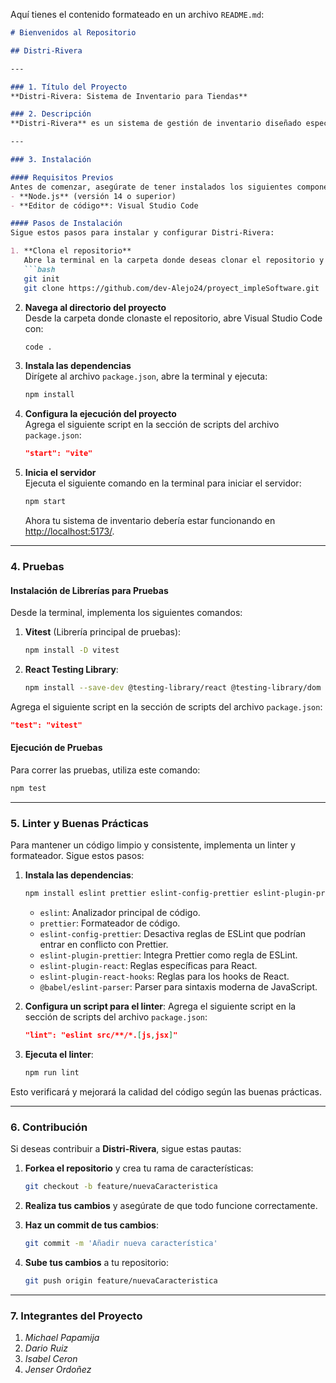 Aquí tienes el contenido formateado en un archivo `README.md`:

```markdown
# Bienvenidos al Repositorio

## Distri-Rivera

---

### 1. Título del Proyecto
**Distri-Rivera: Sistema de Inventario para Tiendas**

### 2. Descripción
**Distri-Rivera** es un sistema de gestión de inventario diseñado específicamente para tiendas minoristas. Este software permite a los usuarios llevar un control eficiente de sus productos, gestionar entradas y salidas de stock, y generar reportes de ventas.

---

### 3. Instalación

#### Requisitos Previos
Antes de comenzar, asegúrate de tener instalados los siguientes componentes:
- **Node.js** (versión 14 o superior)
- **Editor de código**: Visual Studio Code

#### Pasos de Instalación
Sigue estos pasos para instalar y configurar Distri-Rivera:

1. **Clona el repositorio**  
   Abre la terminal en la carpeta donde deseas clonar el repositorio y ejecuta:
   ```bash
   git init
   git clone https://github.com/dev-Alejo24/proyect_impleSoftware.git
   ```

2. **Navega al directorio del proyecto**  
   Desde la carpeta donde clonaste el repositorio, abre Visual Studio Code con:
   ```bash
   code .
   ```

3. **Instala las dependencias**  
   Dirígete al archivo `package.json`, abre la terminal y ejecuta:
   ```bash
   npm install
   ```

4. **Configura la ejecución del proyecto**  
   Agrega el siguiente script en la sección de scripts del archivo `package.json`:
   ```json
   "start": "vite"
   ```

5. **Inicia el servidor**  
   Ejecuta el siguiente comando en la terminal para iniciar el servidor:
   ```bash
   npm start
   ```
   Ahora tu sistema de inventario debería estar funcionando en [http://localhost:5173/](http://localhost:5173/).

---

### 4. Pruebas

#### Instalación de Librerías para Pruebas
Desde la terminal, implementa los siguientes comandos:

1. **Vitest** (Librería principal de pruebas):
   ```bash
   npm install -D vitest
   ```

2. **React Testing Library**:
   ```bash
   npm install --save-dev @testing-library/react @testing-library/dom
   ```

Agrega el siguiente script en la sección de scripts del archivo `package.json`:
```json
"test": "vitest"
```

#### Ejecución de Pruebas
Para correr las pruebas, utiliza este comando:
```bash
npm test
```

---

### 5. Linter y Buenas Prácticas

Para mantener un código limpio y consistente, implementa un linter y formateador. Sigue estos pasos:

1. **Instala las dependencias**:
   ```bash
   npm install eslint prettier eslint-config-prettier eslint-plugin-prettier eslint-plugin-react eslint-plugin-react-hooks @babel/eslint-parser -D
   ```

   - `eslint`: Analizador principal de código.
   - `prettier`: Formateador de código.
   - `eslint-config-prettier`: Desactiva reglas de ESLint que podrían entrar en conflicto con Prettier.
   - `eslint-plugin-prettier`: Integra Prettier como regla de ESLint.
   - `eslint-plugin-react`: Reglas específicas para React.
   - `eslint-plugin-react-hooks`: Reglas para los hooks de React.
   - `@babel/eslint-parser`: Parser para sintaxis moderna de JavaScript.

2. **Configura un script para el linter**:
   Agrega el siguiente script en la sección de scripts del archivo `package.json`:
   ```json
   "lint": "eslint src/**/*.[js,jsx]"
   ```

3. **Ejecuta el linter**:
   ```bash
   npm run lint
   ```

Esto verificará y mejorará la calidad del código según las buenas prácticas.

---

### 6. Contribución

Si deseas contribuir a **Distri-Rivera**, sigue estas pautas:

1. **Forkea el repositorio** y crea tu rama de características:
   ```bash
   git checkout -b feature/nuevaCaracteristica
   ```

2. **Realiza tus cambios** y asegúrate de que todo funcione correctamente.

3. **Haz un commit de tus cambios**:
   ```bash
   git commit -m 'Añadir nueva característica'
   ```

4. **Sube tus cambios** a tu repositorio:
   ```bash
   git push origin feature/nuevaCaracteristica
   ```

---

### 7. Integrantes del Proyecto
1. *Michael Papamija*  
2. *Dario Ruiz*  
3. *Isabel Ceron*  
4. *Jenser Ordoñez*  
```